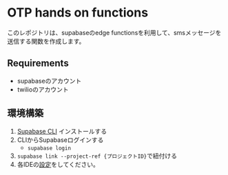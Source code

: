 # OTP hands on functions

このレポジトリは、supabaseのedge functionsを利用して、smsメッセージを送信する関数を作成します。

## Requirements
* supabaseのアカウント
* twilioのアカウント

## 環境構築

1. [Supabase CLI](https://supabase.com/docs/guides/cli) インストールする
2. CLIからSupabaseログインする
    * `supabase login`
3. `supabase link --project-ref {プロジェクトID}`で紐付ける
4. 各IDEの[設定](https://deno.land/manual@v1.26.1/getting_started/setup_your_environment)をしてください。